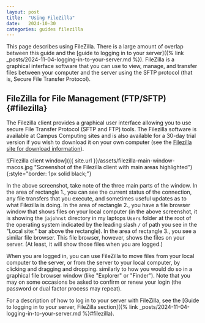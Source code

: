 ```yaml
---
layout: post
title:  "Using FileZilla"
date:   2024-10-30
categories: guides filezilla
---
```


This page describes using FileZilla.
There is a large amount of overlap between this guide and the [guide to logging in to your server]({% link _posts/2024-11-04-logging-in-to-your-server.md %}).
FileZilla is a graphical interface software that you can use to
view, manage, and transfer files between your computer and the server using the SFTP protocol
(that is, Secure File Transfer Protocol).

## FileZilla for File Management (FTP/SFTP) {#filezilla}

The Filezilla client provides a graphical user interface allowing you to use
secure File Transfer Protocol (SFTP and FTP) tools.
The Filezilla software is available at Campus Computing sites and is also available
for a 30-day trial version if you wish to download it on your own computer
(see the [Filezilla site for download information](https://filezilla-project.org/download.php)).

![Filezilla client window]({{ site.url }}/assets/filezilla-main-window-macos.jpg "Screenshot of the Filezilla client with main areas highlighted"){:style="border: 1px solid black;"}

In the above screenshot, take note of the three main parts of the window.
In the area of rectangle 1., you can see the current status of the connection, any file transfers that you execute, and sometimes useful updates as to what Filezilla is doing.
In the area of rectangle 2., you have a file browser window that shows files on your local computer (in the above screenshot, it is showing the `jajohnst` directory in my laptops `Users` folder at the root of the operating system indicated by the leading slash `/` of path you see in the "Local site:" bar above the rectangle).
In the area of rectangle 3., you see a similar file browser. This file browser, however, shows the files on your server. (At least, it will show those files when you are logged.) 

When you are logged in, you can use FileZilla to move files from your local computer to the server, or from the server to your local computer, by clicking and dragging and dropping. similarly to how you would do so in a graphical file browser window (like "Explorer" or "Finder"). Note that you may on some occasions be asked to confirm or renew your login (the password or dual factor process may repeat).

For a description of how to log in to your server with FileZilla, see the [Guide to logging in to your server, FileZilla section]({% link _posts/2024-11-04-logging-in-to-your-server.md %}#filezilla).
